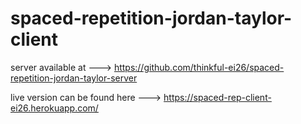 # spaced-repetition-jordan-taylor-client


server available at ---> https://github.com/thinkful-ei26/spaced-repetition-jordan-taylor-server


live version can be found here ---> https://spaced-rep-client-ei26.herokuapp.com/
